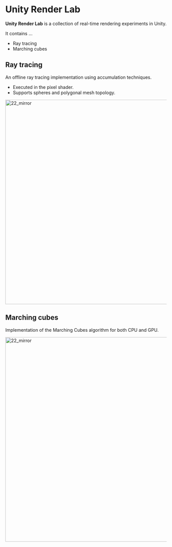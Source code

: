 # Unity Render Lab

**Unity Render Lab** is a collection of real-time rendering experiments in Unity.

It contains ...
- Ray tracing
- Marching cubes

## Ray tracing

An offline ray tracing implementation using accumulation techniques.
- Executed in the pixel shader.
- Supports spheres and polygonal mesh topology.

<img width="640" alt="22_mirror" src="https://github.com/user-attachments/assets/d3522470-4593-423d-bc3b-b0a141a6c3c9" />

## Marching cubes

Implementation of the Marching Cubes algorithm for both CPU and GPU.

<img width="640" alt="22_mirror" src="https://github.com/user-attachments/assets/b32ea4aa-2617-4b99-9ccb-91ae9bca296e" />
